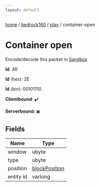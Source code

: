 ```yaml
---
layout: default
---
```


[home](/)  /  [bedrock160](/protocol/bedrock160)  /  [play](/protocol/bedrock160/play)  /  container-open

# Container open

Encode/decode this packet in [Sandbox](../../../sandbox/bedrock160#Play.ContainerOpen)

**Id**: 46

**Id** (hex): 2E

**Id** (bin): 00101110

**Clientbound**: ✔️

**Serverbound**: ✖️

## Fields

Name | Type
---|---
window | ubyte
type | ubyte
position | [blockPosition](/protocol/bedrock160/types/block-position)
entity id | varlong
